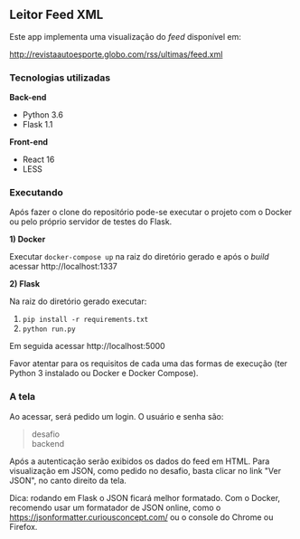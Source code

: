 ## Leitor Feed XML

Este app implementa uma visualização do *feed* disponível em:

http://revistaautoesporte.globo.com/rss/ultimas/feed.xml

### Tecnologias utilizadas

**Back-end**

*  Python 3.6
*  Flask 1.1 

**Front-end**

*  React 16
*  LESS

### Executando

Após fazer o clone do repositório pode-se executar o projeto com o Docker ou pelo próprio servidor de testes do Flask.

**1) Docker**

Executar `docker-compose up` na raiz do diretório gerado e após o *build* acessar http://localhost:1337

**2) Flask**

Na raiz do diretório gerado executar:

1. `pip install -r requirements.txt`
2. `python run.py`

Em seguida acessar http://localhost:5000

Favor atentar para os requisitos de cada uma das formas de execução (ter Python 3 instalado ou Docker e Docker Compose).

### A tela

Ao acessar, será pedido um login. O usuário e senha são:

> desafio  
> backend

Após a autenticação serão exibidos os dados do feed em HTML. Para visualização em JSON, como pedido no desafio, basta clicar no link "Ver JSON", no canto direito da tela.

Dica: rodando em Flask o JSON ficará melhor formatado. Com o Docker, recomendo usar um formatador de JSON online, como o https://jsonformatter.curiousconcept.com/ ou o console do Chrome ou Firefox.

